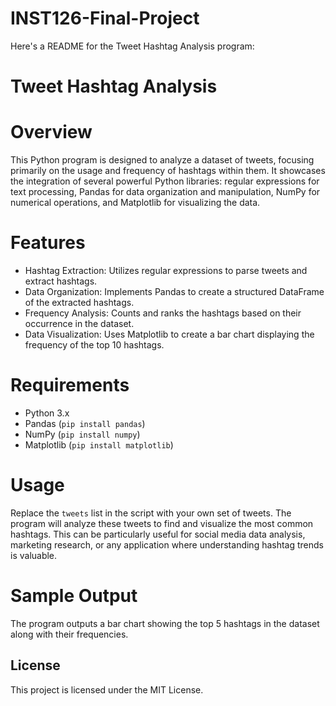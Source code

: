 # INST126-Final-Project

Here's a README for the Tweet Hashtag Analysis program:

# Tweet Hashtag Analysis

# Overview
This Python program is designed to analyze a dataset of tweets, focusing primarily on the usage and frequency of hashtags within them. It showcases the integration of several powerful Python libraries: regular expressions for text processing, Pandas for data organization and manipulation, NumPy for numerical operations, and Matplotlib for visualizing the data.

# Features
- Hashtag Extraction: Utilizes regular expressions to parse tweets and extract hashtags.
- Data Organization: Implements Pandas to create a structured DataFrame of the extracted hashtags.
- Frequency Analysis: Counts and ranks the hashtags based on their occurrence in the dataset.
- Data Visualization: Uses Matplotlib to create a bar chart displaying the frequency of the top 10 hashtags.

# Requirements
- Python 3.x
- Pandas (`pip install pandas`)
- NumPy (`pip install numpy`)
- Matplotlib (`pip install matplotlib`)

# Usage
Replace the `tweets` list in the script with your own set of tweets. The program will analyze these tweets to find and visualize the most common hashtags. This can be particularly useful for social media data analysis, marketing research, or any application where understanding hashtag trends is valuable.

# Sample Output
The program outputs a bar chart showing the top 5 hashtags in the dataset along with their frequencies.


## License
This project is licensed under the MIT License.
